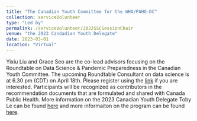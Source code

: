 ```yaml
---
title: "The Canadian Youth Committee for the WHA/PAHO-DC"
collection: serviceVolunteer
type: "Led by"
permalink: /serviceVolunteer/2022SSCSessionChair
venue: "the 2023 Candadian Youth Delegate"
date: 2023-03-01
location: "Virtual"
---
```


Yixiu Liu and Grace Seo are the co-lead advisors focusing on the Roundtable on Data Science & Pandemic Preparedness in the Canadian Youth Committee. The upcoming Roundtable Consultant on data science is at 6.30 pm (CDT) on April 18th. Please register using the [link](https://www.canadianyouthdelegate.org/roundtable-sessions) if you are interested. Participants will be recognized as contributors in the recommendation documents that are formulated and shared with Canada Public Health. More information on the 2023 Canadian Youth Delegate Toby Le can be found [here](https://www.tobyle.ca/) and more informaiton on the program can be found [here](https://www.canadianyouthdelegate.org/).